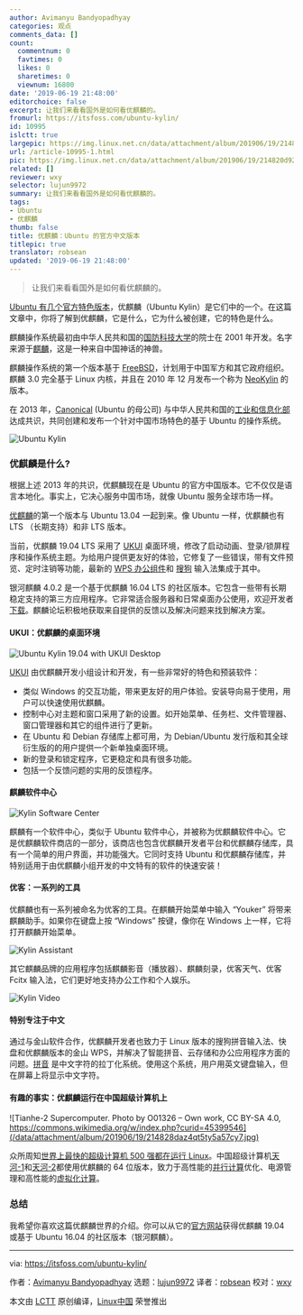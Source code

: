 ```yaml
---
author: Avimanyu Bandyopadhyay
categories: 观点
comments_data: []
count:
  commentnum: 0
  favtimes: 0
  likes: 0
  sharetimes: 0
  viewnum: 16800
date: '2019-06-19 21:48:00'
editorchoice: false
excerpt: 让我们来看看国外是如何看优麒麟的。
fromurl: https://itsfoss.com/ubuntu-kylin/
id: 10995
islctt: true
largepic: https://img.linux.net.cn/data/attachment/album/201906/19/214820d92e82b2ze8be05p.jpg
url: /article-10995-1.html
pic: https://img.linux.net.cn/data/attachment/album/201906/19/214820d92e82b2ze8be05p.jpg.thumb.jpg
related: []
reviewer: wxy
selector: lujun9972
summary: 让我们来看看国外是如何看优麒麟的。
tags:
- Ubuntu
- 优麒麟
thumb: false
title: 优麒麟：Ubuntu 的官方中文版本
titlepic: true
translator: robsean
updated: '2019-06-19 21:48:00'
---
```



> 
> 让我们来看看国外是如何看优麒麟的。
> 
> 
> 


[Ubuntu 有几个官方特色版本](https://itsfoss.com/which-ubuntu-install/)，优麒麟（Ubuntu Kylin）是它们中的一个。在这篇文章中，你将了解到优麒麟，它是什么，它为什么被创建，它的特色是什么。


麒麟操作系统最初由中华人民共和国的[国防科技大学](https://english.nudt.edu.cn)的院士在 2001 年开发。名字来源于[麒麟](https://www.thoughtco.com/what-is-a-qilin-195005)，这是一种来自中国神话的神兽。


麒麟操作系统的第一个版本基于 [FreeBSD](https://itsfoss.com/freebsd-12-release/)，计划用于中国军方和其它政府组织。麒麟 3.0 完全基于 Linux 内核，并且在 2010 年 12 月发布一个称为 [NeoKylin](https://thehackernews.com/2015/09/neokylin-china-linux-os.html) 的版本。


在 2013 年，[Canonical](https://www.canonical.com/) (Ubuntu 的母公司) 与中华人民共和国的[工业和信息化部](http://english.gov.cn/state_council/2014/08/23/content_281474983035940.htm) 达成共识，共同创建和发布一个针对中国市场特色的基于 Ubuntu 的操作系统。


![Ubuntu Kylin](/data/attachment/album/201906/19/214820d92e82b2ze8be05p.jpg)


### 优麒麟是什么?


根据上述 2013 年的共识，优麒麟现在是 Ubuntu 的官方中国版本。它不仅仅是语言本地化。事实上，它决心服务中国市场，就像 Ubuntu 服务全球市场一样。


[优麒麟](http://www.ubuntukylin.com/)的第一个版本与 Ubuntu 13.04 一起到来。像 Ubuntu 一样，优麒麟也有 LTS （长期支持）和非 LTS 版本。


当前，优麒麟 19.04 LTS 采用了 [UKUI](http://ukui.org) 桌面环境，修改了启动动画、登录/锁屏程序和操作系统主题。为给用户提供更友好的体验，它修复了一些错误，带有文件预览、定时注销等功能，最新的 [WPS 办公组件](https://www.wps.com/)和 [搜狗](https://en.wikipedia.org/wiki/Sogou_Pinyin) 输入法集成于其中。






银河麒麟 4.0.2 是一个基于优麒麟 16.04 LTS 的社区版本。它包含一些带有长期稳定支持的第三方应用程序。它非常适合服务器和日常桌面办公使用，欢迎开发者[下载](http://www.ubuntukylin.com/downloads/show.php?lang=en&id=122)。麒麟论坛积极地获取来自提供的反馈以及解决问题来找到解决方案。


#### UKUI：优麒麟的桌面环境


![Ubuntu Kylin 19.04 with UKUI Desktop](/data/attachment/album/201906/19/214822rcr21ur0wrhur8qr.jpg)


[UKUI](http://www.ukui.org/) 由优麒麟开发小组设计和开发，有一些非常好的特色和预装软件：


* 类似 Windows 的交互功能，带来更友好的用户体验。安装导向易于使用，用户可以快速使用优麒麟。
* 控制中心对主题和窗口采用了新的设置。如开始菜单、任务栏、文件管理器、窗口管理器和其它的组件进行了更新。
* 在 Ubuntu 和 Debian 存储库上都可用，为 Debian/Ubuntu 发行版和其全球衍生版的的用户提供一个新单独桌面环境。
* 新的登录和锁定程序，它更稳定和具有很多功能。
* 包括一个反馈问题的实用的反馈程序。


#### 麒麟软件中心


![Kylin Software Center](/data/attachment/album/201906/19/214825ktgc33z2st403i7f.jpg)


麒麟有一个软件中心，类似于 Ubuntu 软件中心，并被称为优麒麟软件中心。它是优麒麟软件商店的一部分，该商店也包含优麒麟开发者平台和优麒麟存储库，具有一个简单的用户界面，并功能强大。它同时支持 Ubuntu 和优麒麟存储库，并特别适用于由优麒麟小组开发的中文特有的软件的快速安装！


#### 优客：一系列的工具


优麒麟也有一系列被命名为优客的工具。在麒麟开始菜单中输入 “Youker” 将带来麒麟助手。如果你在键盘上按 “Windows” 按键，像你在 Windows 上一样，它将打开麒麟开始菜单。


![Kylin Assistant](/data/attachment/album/201906/19/214826t4rf0ffo10l0fgo0.jpg)


其它麒麟品牌的应用程序包括麒麟影音（播放器）、麒麟刻录，优客天气、优客 Fcitx 输入法，它们更好地支持办公工作和个人娱乐。


![Kylin Video](/data/attachment/album/201906/19/214827dxs49swxuextqzwg.jpg)


#### 特别专注于中文


通过与金山软件合作，优麒麟开发者也致力于 Linux 版本的搜狗拼音输入法、快盘和优麒麟版本的金山 WPS，并解决了智能拼音、云存储和办公应用程序方面的问题。[拼音](https://en.wikipedia.org/wiki/Pinyin) 是中文字符的拉丁化系统。使用这个系统，用户用英文键盘输入，但在屏幕上将显示中文字符。


#### 有趣的事实：优麒麟运行在中国超级计算机上


![Tianhe-2 Supercomputer. Photo by O01326 – Own work, CC BY-SA 4.0, https://commons.wikimedia.org/w/index.php?curid=45399546](/data/attachment/album/201906/19/214828daz4qt5ty5a57cy7.jpg)


众所周知[世界上最快的超级计算机 500 强都在运行 Linux](https://itsfoss.com/linux-runs-top-supercomputers/)。中国超级计算机[天河-1](https://en.wikipedia.org/wiki/Tianhe-1)和[天河-2](https://en.wikipedia.org/wiki/Tianhe-2)都使用优麒麟的 64 位版本，致力于高性能的[并行计算](https://en.wikipedia.org/wiki/Parallel_computing)优化、电源管理和高性能的[虚拟化计算](https://computer.howstuffworks.com/how-virtual-computing-works.htm)。


### 总结


我希望你喜欢这篇优麒麟世界的介绍。你可以从它的[官方网站](http://www.ubuntukylin.com)获得优麒麟 19.04 或基于 Ubuntu 16.04 的社区版本（银河麒麟）。




---


via: <https://itsfoss.com/ubuntu-kylin/>


作者：[Avimanyu Bandyopadhyay](https://itsfoss.com/author/avimanyu/) 选题：[lujun9972](https://github.com/lujun9972) 译者：[robsean](https://github.com/robsean) 校对：[wxy](https://github.com/wxy)


本文由 [LCTT](https://github.com/LCTT/TranslateProject) 原创编译，[Linux中国](https://linux.cn/) 荣誉推出